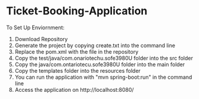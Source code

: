 # Ticket-Booking-Application
To Set Up Enviornment:
1. Download Repository
2. Generate the project by copying create.txt into the command line
3. Replace the pom.xml with the file in the repository
4. Copy the test/java/com.onariotechu.sofe3980U folder into the src folder
5. Copy the java/com.ontariotecu.sofe3980U folder into the main folder
6. Copy the templates folder into the resources folder
7. You can run the application with "mvn spring-boot:run" in the command line
8. Access the application on http://localhost:8080/ 
